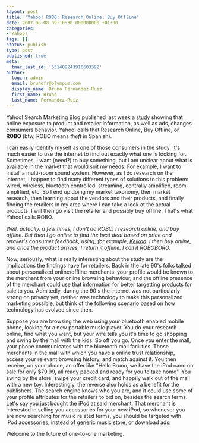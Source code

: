 ```yaml
---
layout: post
title: 'Yahoo! ROBO: Research Online, Buy Offline'
date: 2007-08-08 09:10:30.000000000 +01:00
categories:
- Yahoo!
tags: []
status: publish
type: post
published: true
meta:
  tmac_last_id: '531409243916603392'
author:
  login: admin
  email: brunofr@olympum.com
  display_name: Bruno Fernandez-Ruiz
  first_name: Bruno
  last_name: Fernandez-Ruiz
---
```


Yahoo! Search Marketing Blog published last week a <a href="http://www.ysmblog.com/blog/2007/07/31/research-online-buy-offline/">study</a> showing that online exposure to product and retailer information, as well as ads, changes consumers behavior. Yahoo! calls that Research Online, Buy Offline, or <strong>ROBO</strong> (btw, ROBO means <em>theft</em> in Spanish).

<p>I can easily identify myself  as one of those consumers in the study. It's much easier to use the internet to find out exactly what one is looking for. Sometimes, I want (need?) to buy something, but I am unclear about what is available in the market that would suit my needs. For example,  I want to install a multi-room sound system. However, as I do research on the internet, I happen to find many different types of solutions to this problem: wired, wireless, bluetooth controlled, streaming, centrally amplified, room-amplified, etc.  So I end up doing my market taxonomy, then market research, then learning about the vendors and their products, and finally finding the retailers in my area where I can take a look at the actual products. I will then go visit the retailer and possibly buy offline. That's what Yahoo! calls ROBO.</p>
<p><em>Well, actually, a few times, I don't do ROBO. I research online, and buy offline. But then I go online to find the best deal based on price and retailer's consumer feedback, using, for example, <a href="http://www.kelkoo.co.uk/" title="Kelkoo">Kelkoo</a>.  I then buy online, and once the product arrives, I return it offline. I call it ROBOBORO.</em></p>
<p>Now, seriously, what is really interesting about the study are the implications the findings have for  retailers.  Back in the late 90's folks talked about personalized online/offline merchants: your profile would be known to the merchant from your online browsing behaviour, and the offline presence of the merchant could use that information for better targetting products for sale to you. Admitedly, during the 90's the internet was not particularly strong on privacy yet, neither was technology to make this personalized marketing possible, but think of the following scenario based on how technology has evolved since then.</p>
<p>Suppose you are browsing the web using your bluetooth enabled mobile phone, looking for a new portable music player. You do your research online, find what you want, but your wife tells you it's time to go shopping and swing by the mall with the kids. So off you go. Once you enter the mall, your phone communicates with the bluetooth mall facilities. Those merchants in the mall with which you have a online trust relationship, access your relevant browsing history, and match against it. You then receive, on your phone, an offer like "Hello Bruno, we have the iPod nano on sale for only $79.99, all ready packed and ready for you to take home". You swing by the store, swipe your credit card, and happily walk out of the mall with a new toy. Interestingly, the reverse also holds as a benefit for the publishers. The search engine knows who you are, and it could use some of your profile attributes for the retailers to bid on, besides the search terms. Let's say you just bought the iPod at said merchant. That merchant is interested in selling you accessories for your new iPod, so whenever you are now searching for music related terms, you should be targeted with iPod accessories, instead of generic music store, or download ads.</p>
<p>Welcome to the future of one-to-one marketing.</p>
